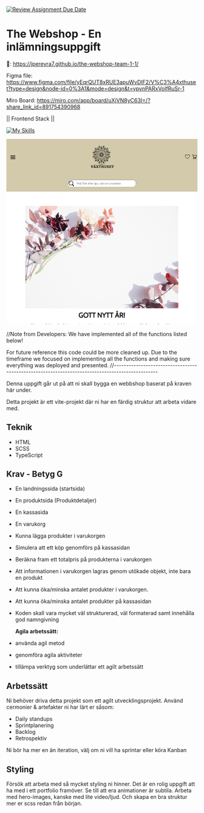 [![Review Assignment Due Date](https://classroom.github.com/assets/deadline-readme-button-24ddc0f5d75046c5622901739e7c5dd533143b0c8e959d652212380cedb1ea36.svg)](https://classroom.github.com/a/LfEK5zyW)

# The Webshop - En inlämningsuppgift

🔗: https://jpereyra7.github.io/the-webshop-team-1-1/

Figma file: https://www.figma.com/file/yEqrQUT8xRUE3apuWvDIF2/V%C3%A4xthuset?type=design&node-id=0%3A1&mode=design&t=ypvnPARxVolfRuSr-1


Miro Board: https://miro.com/app/board/uXjVN8yC63I=/?share_link_id=891754390968


|| Frontend Stack ||

[![My Skills](https://skillicons.dev/icons?i=ts,html,scss,css,bash,npm,vite,powershell,vscode,figma)](https://skillicons.dev)

![alt text](https://raw.githubusercontent.com/JPereyra7/the-webshop-team-1-1/main/src/img/vaxthusetscreenshot.png)

//Note from Developers:
We have implemented all of the functions listed below!

For future reference this code could be more cleaned up. Due to the timeframe we focused on implementing all the functions and making sure everything was deployed and presented.
//------------------------------------------------------------------------------------------------

Denna uppgift går ut på att ni skall bygga en webbshop baserat på kraven här under.

Detta projekt är ett vite-projekt där ni har en färdig struktur att arbeta vidare med.

## Teknik

- HTML
- SCSS
- TypeScript

## Krav - Betyg G

- En landningssida (startsida)
- En produktsida (Produktdetaljer)
- En kassasida
- En varukorg
- Kunna lägga produkter i varukorgen
- Simulera att ett köp genomförs på kassasidan
- Beräkna fram ett totalpris på produkterna i varukorgen
- Att informationen i varukorgen lagras genom utökade objekt, inte bara en produkt
- Att kunna öka/minska antalet produkter i varukorgen.
- Att kunna öka/minska antalet produkter på kassasidan
- Koden skall vara mycket väl strukturerad, väl formaterad samt innehålla god namngivning

  **Agila arbetssätt:**

- använda agil metod
- genomföra agila aktiviteter
- tillämpa verktyg som underlättar ett agilt arbetssätt

## Arbetssätt

Ni behöver driva detta projekt som ett agilt utvecklingsprojekt. Använd cermonier & artefakter ni har lärt er såsom:

- Daily standups
- Sprintplanering
- Backlog
- Retrospektiv

Ni bör ha mer en än iteration, välj om ni vill ha sprintar eller köra Kanban

## Styling

Försök att arbeta med så mycket styling ni hinner. Det är en rolig uppgift att ha med i ett portfolio framöver. Se till att era animationer är subtila. Arbeta med hero-images, kanske med lite video/ljud. Och skapa en bra struktur mer er scss redan från början.
